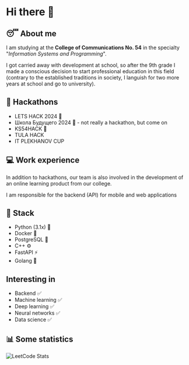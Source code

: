 # Hi there 👋
## :sleeping: About me
I am studying at the **College of Communications No. 54** in the specialty "*Information Systems and Programming*". 

I got carried away with development at school, so after the 9th grade I made a conscious decision to start professional education in this field (contrary to the established traditions in society, I languish for two more years at school and go to university).

## :tada: Hackathons 
- LETS HACK 2024 🥇
- Школа Будущего 2024 🥇 - not really a hackathon, but come on
- KS54HACK 🥇
- TULA HACK
- IT PLEKHANOV CUP

## :computer: Work experience 
In addition to hackathons, our team is also involved in the development of an online learning product from our college. 

I am responsible for the backend (API) for mobile and web applications
## :hammer: Stack
- Python (3.1x) :snake:
- Docker :whale2:
- PostgreSQL 🐘
- C++ ⚙️
- FastAPI ⚡
- Golang :panda_face:
## Interesting in
- Backend :white_check_mark:
- Machine learning :white_check_mark:
- Deep learning :white_check_mark:
- Neural networks :white_check_mark:
- Data science :white_check_mark:
## :bar_chart: Some statistics
![LeetCode Stats](https://leetcard.jacoblin.cool/dmaksim?theme=nord&font=ABeeZee&ext=heatmap)
